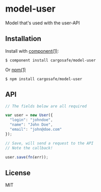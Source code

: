 
# model-user

  Model that's used with the user-API

## Installation

  Install with [component(1)](//component.io):

    $ component install cargosafe/model-user

  Or [npm(1)](//nodejs.org)

    $ npm install cargosafe/model-user

## API

```javascript
// The fields below are all required

var user = new User({
  "login": "johndoe",
  "name": "John Doe",
  "email": "john@doe.com"
});

// Save, will send a request to the API
// Note the callback!

user.save(fn(err));
```
## License

  MIT

